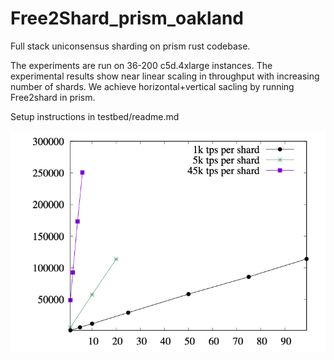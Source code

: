 # Free2Shard_prism_oakland
Full stack uniconsensus sharding on prism rust codebase.

The experiments are run on 36-200 c5d.4xlarge instances. The experimental results show near linear scaling in throughput with increasing number of shards. We achieve horizontal+vertical sacling by running Free2shard in prism.

Setup instructions in testbed/readme.md

![Net throughput plot](https://github.com/DDZ8GkLyKT/wvkA5Rc3jv/blob/master/tpplot2.png)
